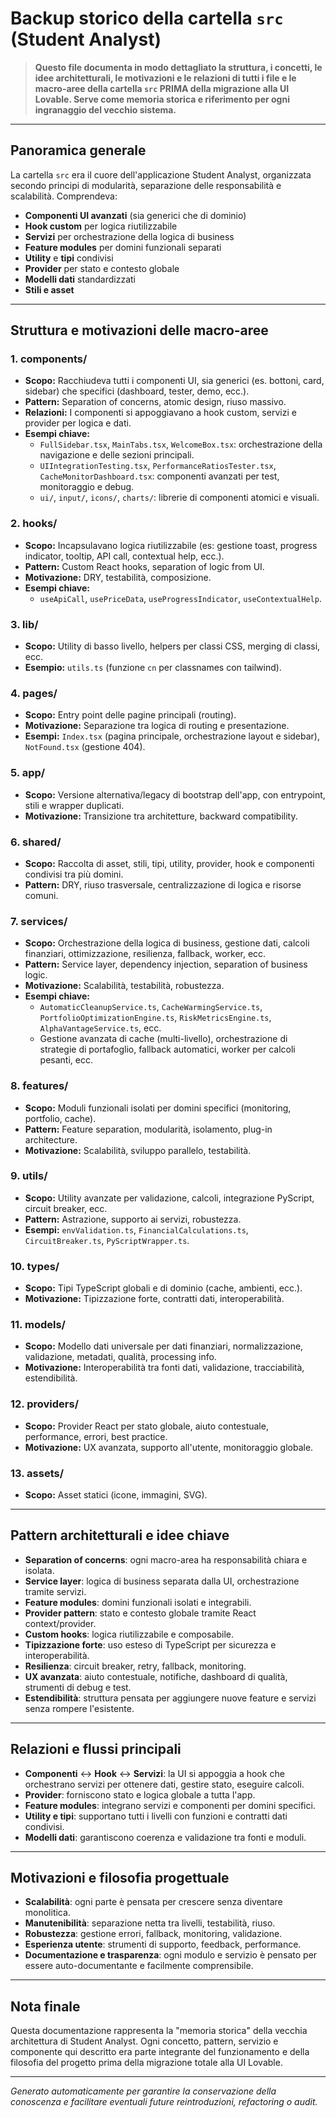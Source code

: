 # Backup storico della cartella `src` (Student Analyst)

> **Questo file documenta in modo dettagliato la struttura, i concetti, le idee architetturali, le motivazioni e le relazioni di tutti i file e le macro-aree della cartella `src` PRIMA della migrazione alla UI Lovable. Serve come memoria storica e riferimento per ogni ingranaggio del vecchio sistema.**

---

## **Panoramica generale**
La cartella `src` era il cuore dell'applicazione Student Analyst, organizzata secondo principi di modularità, separazione delle responsabilità e scalabilità. Comprendeva:
- **Componenti UI avanzati** (sia generici che di dominio)
- **Hook custom** per logica riutilizzabile
- **Servizi** per orchestrazione della logica di business
- **Feature modules** per domini funzionali separati
- **Utility** e **tipi** condivisi
- **Provider** per stato e contesto globale
- **Modelli dati** standardizzati
- **Stili e asset**

---

## **Struttura e motivazioni delle macro-aree**

### 1. **components/**
- **Scopo:** Racchiudeva tutti i componenti UI, sia generici (es. bottoni, card, sidebar) che specifici (dashboard, tester, demo, ecc.).
- **Pattern:** Separation of concerns, atomic design, riuso massivo.
- **Relazioni:** I componenti si appoggiavano a hook custom, servizi e provider per logica e dati.
- **Esempi chiave:**
  - `FullSidebar.tsx`, `MainTabs.tsx`, `WelcomeBox.tsx`: orchestrazione della navigazione e delle sezioni principali.
  - `UIIntegrationTesting.tsx`, `PerformanceRatiosTester.tsx`, `CacheMonitorDashboard.tsx`: componenti avanzati per test, monitoraggio e debug.
  - `ui/`, `input/`, `icons/`, `charts/`: librerie di componenti atomici e visuali.

### 2. **hooks/**
- **Scopo:** Incapsulavano logica riutilizzabile (es: gestione toast, progress indicator, tooltip, API call, contextual help, ecc.).
- **Pattern:** Custom React hooks, separation of logic from UI.
- **Motivazione:** DRY, testabilità, composizione.
- **Esempi chiave:**
  - `useApiCall`, `usePriceData`, `useProgressIndicator`, `useContextualHelp`.

### 3. **lib/**
- **Scopo:** Utility di basso livello, helpers per classi CSS, merging di classi, ecc.
- **Esempio:** `utils.ts` (funzione `cn` per classnames con tailwind).

### 4. **pages/**
- **Scopo:** Entry point delle pagine principali (routing).
- **Motivazione:** Separazione tra logica di routing e presentazione.
- **Esempi:** `Index.tsx` (pagina principale, orchestrazione layout e sidebar), `NotFound.tsx` (gestione 404).

### 5. **app/**
- **Scopo:** Versione alternativa/legacy di bootstrap dell'app, con entrypoint, stili e wrapper duplicati.
- **Motivazione:** Transizione tra architetture, backward compatibility.

### 6. **shared/**
- **Scopo:** Raccolta di asset, stili, tipi, utility, provider, hook e componenti condivisi tra più domini.
- **Pattern:** DRY, riuso trasversale, centralizzazione di logica e risorse comuni.

### 7. **services/**
- **Scopo:** Orchestrazione della logica di business, gestione dati, calcoli finanziari, ottimizzazione, resilienza, fallback, worker, ecc.
- **Pattern:** Service layer, dependency injection, separation of business logic.
- **Motivazione:** Scalabilità, testabilità, robustezza.
- **Esempi chiave:**
  - `AutomaticCleanupService.ts`, `CacheWarmingService.ts`, `PortfolioOptimizationEngine.ts`, `RiskMetricsEngine.ts`, `AlphaVantageService.ts`, ecc.
  - Gestione avanzata di cache (multi-livello), orchestrazione di strategie di portafoglio, fallback automatici, worker per calcoli pesanti, ecc.

### 8. **features/**
- **Scopo:** Moduli funzionali isolati per domini specifici (monitoring, portfolio, cache).
- **Pattern:** Feature separation, modularità, isolamento, plug-in architecture.
- **Motivazione:** Scalabilità, sviluppo parallelo, testabilità.

### 9. **utils/**
- **Scopo:** Utility avanzate per validazione, calcoli, integrazione PyScript, circuit breaker, ecc.
- **Pattern:** Astrazione, supporto ai servizi, robustezza.
- **Esempi:** `envValidation.ts`, `FinancialCalculations.ts`, `CircuitBreaker.ts`, `PyScriptWrapper.ts`.

### 10. **types/**
- **Scopo:** Tipi TypeScript globali e di dominio (cache, ambienti, ecc.).
- **Motivazione:** Tipizzazione forte, contratti dati, interoperabilità.

### 11. **models/**
- **Scopo:** Modello dati universale per dati finanziari, normalizzazione, validazione, metadati, qualità, processing info.
- **Motivazione:** Interoperabilità tra fonti dati, validazione, tracciabilità, estendibilità.

### 12. **providers/**
- **Scopo:** Provider React per stato globale, aiuto contestuale, performance, errori, best practice.
- **Motivazione:** UX avanzata, supporto all'utente, monitoraggio globale.

### 13. **assets/**
- **Scopo:** Asset statici (icone, immagini, SVG).

---

## **Pattern architetturali e idee chiave**
- **Separation of concerns**: ogni macro-area ha responsabilità chiara e isolata.
- **Service layer**: logica di business separata dalla UI, orchestrazione tramite servizi.
- **Feature modules**: domini funzionali isolati e integrabili.
- **Provider pattern**: stato e contesto globale tramite React context/provider.
- **Custom hooks**: logica riutilizzabile e composabile.
- **Tipizzazione forte**: uso esteso di TypeScript per sicurezza e interoperabilità.
- **Resilienza**: circuit breaker, retry, fallback, monitoring.
- **UX avanzata**: aiuto contestuale, notifiche, dashboard di qualità, strumenti di debug e test.
- **Estendibilità**: struttura pensata per aggiungere nuove feature e servizi senza rompere l'esistente.

---

## **Relazioni e flussi principali**
- **Componenti** ↔ **Hook** ↔ **Servizi**: la UI si appoggia a hook che orchestrano servizi per ottenere dati, gestire stato, eseguire calcoli.
- **Provider**: forniscono stato e logica globale a tutta l'app.
- **Feature modules**: integrano servizi e componenti per domini specifici.
- **Utility e tipi**: supportano tutti i livelli con funzioni e contratti dati condivisi.
- **Modelli dati**: garantiscono coerenza e validazione tra fonti e moduli.

---

## **Motivazioni e filosofia progettuale**
- **Scalabilità**: ogni parte è pensata per crescere senza diventare monolitica.
- **Manutenibilità**: separazione netta tra livelli, testabilità, riuso.
- **Robustezza**: gestione errori, fallback, monitoring, validazione.
- **Esperienza utente**: strumenti di supporto, feedback, performance.
- **Documentazione e trasparenza**: ogni modulo e servizio è pensato per essere auto-documentante e facilmente comprensibile.

---

## **Nota finale**
Questa documentazione rappresenta la "memoria storica" della vecchia architettura di Student Analyst. Ogni concetto, pattern, servizio e componente qui descritto era parte integrante del funzionamento e della filosofia del progetto prima della migrazione totale alla UI Lovable.

---

*Generato automaticamente per garantire la conservazione della conoscenza e facilitare eventuali future reintroduzioni, refactoring o audit.* 